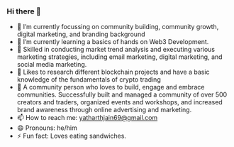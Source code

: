 ### Hi there 👋

- 🔭 I’m currently focussing on  community building, community growth, digital marketing, and branding background
- 🌱 I’m currently learning a basics of hands on Web3 Development.
- 👯 Skilled in conducting market trend analysis and executing various marketing strategies, including email marketing, digital marketing, and social media marketing.
- 🤔 Likes to research different blockchain projects and have a basic knowledge of the fundamentals of
crypto trading
- 💬  A community person who loves to build, engage and embrace communities. Successfully built and managed a community of over 500 creators and traders, organized events and workshops, and increased brand awareness through online advertising and marketing. 
- 📫 How to reach me: yatharthjain69@gmail.com
- 😄 Pronouns: he/him 
- ⚡ Fun fact: Loves eating sandwiches.
